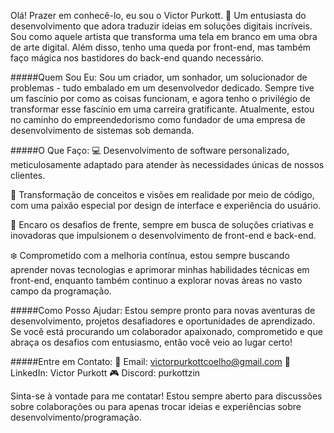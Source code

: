 Olá! Prazer em conhecê-lo, eu sou o Victor Purkott. 👋
Um entusiasta do desenvolvimento que adora traduzir ideias em soluções digitais incríveis. Sou como aquele artista que transforma uma tela em branco em uma obra de arte digital. Além disso, tenho uma queda por front-end, mas também faço mágica nos bastidores do back-end quando necessário.

#####Quem Sou Eu:
Sou um criador, um sonhador, um solucionador de problemas - tudo embalado em um desenvolvedor dedicado. Sempre tive um fascínio por como as coisas funcionam, e agora tenho o privilégio de transformar esse fascínio em uma carreira gratificante. Atualmente, estou no caminho do empreendedorismo como fundador de uma empresa de desenvolvimento de sistemas sob demanda.

#####O Que Faço:
💻 Desenvolvimento de software personalizado, meticulosamente adaptado para atender às necessidades únicas de nossos clientes.

🚀 Transformação de conceitos e visões em realidade por meio de código, com uma paixão especial por design de interface e experiência do usuário.

🔧 Encaro os desafios de frente, sempre em busca de soluções criativas e inovadoras que impulsionem o desenvolvimento de front-end e back-end.

❄️ Comprometido com a melhoria contínua, estou sempre buscando aprender novas tecnologias e aprimorar minhas habilidades técnicas em front-end, enquanto também continuo a explorar novas áreas no vasto campo da programação.

#####Como Posso Ajudar:
Estou sempre pronto para novas aventuras de desenvolvimento, projetos desafiadores e oportunidades de aprendizado. Se você está procurando um colaborador apaixonado, comprometido e que abraça os desafios com entusiasmo, então você veio ao lugar certo!

#####Entre em Contato:
📧 Email: victorpurkottcoelho@gmail.com
🔗 LinkedIn: Victor Purkott
🎮 Discord: purkottzin

Sinta-se à vontade para me contatar! Estou sempre aberto para discussões sobre colaborações ou para apenas trocar ideias e experiências sobre desenvolvimento/programação.
